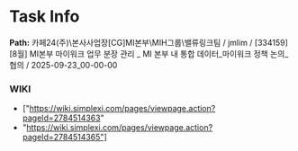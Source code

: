 # Task Info

**Path:** 카페24(주)\본사사업장\[CG]MI본부\MIH그룹\밸류링크팀 / jmlim / [334159] [8월] MI본부 마이워크 업무 분장 관리 _ MI 본부 내 통합 데이터_마이워크 정책 논의_협의 / 2025-09-23_00-00-00

### WIKI
- ["https://wiki.simplexi.com/pages/viewpage.action?pageId=2784514363"
- "https://wiki.simplexi.com/pages/viewpage.action?pageId=2784514365"]

